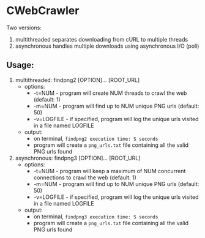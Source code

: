 # CWebCrawler

Two versions:
1. multithreaded separates downloading from cURL to multiple threads
2. asynchronous handles multiple downloads using asynchronous I/O (poll) 

## Usage:

1. multithreaded: findpng2 [OPTION]... [ROOT_URL]
   - options: 
     - -t=NUM - program will create NUM threads to crawl the web (default: 1)
     - -m=NUM - program will find up to NUM unique PNG urls (default: 50)
     - -v=LOGFILE - if specified, program will log the unique urls visited in a file named LOGFILE 
   - output:
     - on terminal, `findpng2 execution time: S seconds`
     - program will create a `png_urls.txt` file containing all the valid PNG urls found
2. asynchronous: findpng3 [OPTION]... [ROOT_URL]
   - options: 
     - -t=NUM - program will keep a maximum of NUM concurrent connections to crawl the web (default: 1)
     - -m=NUM - program will find up to NUM unique PNG urls (default: 50)
     - -v=LOGFILE - if specified, program will log the unique urls visited in a file named LOGFILE 
   - output:
     - on terminal, `findpng3 execution time: S seconds`
     - program will create a `png_urls.txt` file containing all the valid PNG urls found

